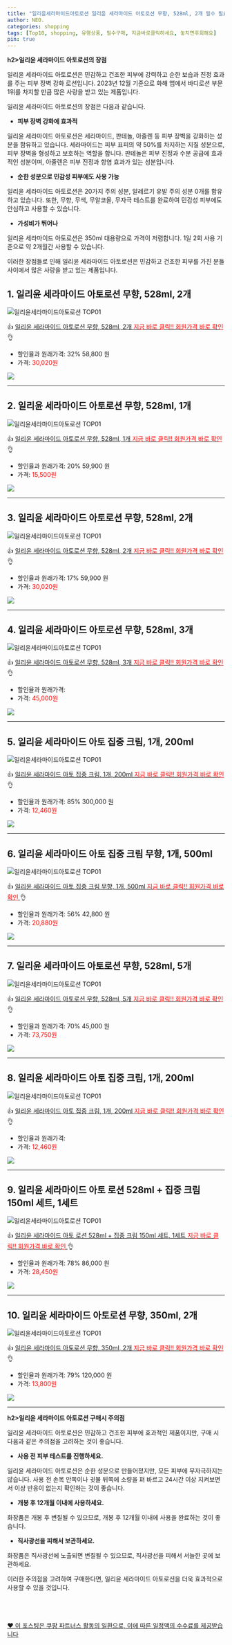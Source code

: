 ```yaml
---
title: "일리윤세라마이드아토로션 일리윤 세라마이드 아토로션 무향, 528ml, 2개 필수 필요 추천 제품 비교 최저 가격 비교 장점 구매 후기 구매평"
author: NEO.
categories: shopping
tags: [Top10, shopping, 유행상품, 필수구매, 지금바로클릭하세요, 놓치면후회해요]
pin: true
---
```

**h2>일리윤 세라마이드 아토로션의 장점**

일리윤 세라마이드 아토로션은 민감하고 건조한 피부에 강력하고 순한 보습과 진정 효과를 주는 피부 장벽 강화 로션입니다. 2023년 12월 기준으로 화해 앱에서 바디로션 부문 1위를 차지할 만큼 많은 사랑을 받고 있는 제품입니다.

일리윤 세라마이드 아토로션의 장점은 다음과 같습니다.

* **피부 장벽 강화에 효과적**

일리윤 세라마이드 아토로션은 세라마이드, 판테놀, 아줄렌 등 피부 장벽을 강화하는 성분을 함유하고 있습니다. 세라마이드는 피부 표피의 약 50%를 차지하는 지질 성분으로, 피부 장벽을 형성하고 보호하는 역할을 합니다. 판테놀은 피부 진정과 수분 공급에 효과적인 성분이며, 아줄렌은 피부 진정과 항염 효과가 있는 성분입니다.

* **순한 성분으로 민감성 피부에도 사용 가능**

일리윤 세라마이드 아토로션은 20가지 주의 성분, 알레르기 유발 주의 성분 0개를 함유하고 있습니다. 또한, 무향, 무색, 무알코올, 무자극 테스트를 완료하여 민감성 피부에도 안심하고 사용할 수 있습니다.

* **가성비가 뛰어나**

일리윤 세라마이드 아토로션은 350ml 대용량으로 가격이 저렴합니다. 1일 2회 사용 기준으로 약 2개월간 사용할 수 있습니다.

이러한 장점들로 인해 일리윤 세라마이드 아토로션은 민감하고 건조한 피부를 가진 분들 사이에서 많은 사랑을 받고 있는 제품입니다.

   

## 1. 일리윤 세라마이드 아토로션 무향, 528ml, 2개

![일리윤세라마이드아토로션 TOP01](https://thumbnail7.coupangcdn.com/thumbnails/remote/490x490ex/image/retail/images/863645286565003-a19402c5-5b08-4c35-9114-21fea8fa6983.jpg)


👍 [일리윤 세라마이드 아토로션 무향, 528ml, 2개 <font color=red> 지금 바로 클릭!! 회원가격 바로 확인 </font> ](https://link.coupang.com/re/AFFSDP?lptag=AF3617701&subid=GithubCoopas&pageKey=6936824598&traceid=V0-153&itemId=16807084664&vendorItemId=84723562392) 👌 


- 할인율과 원래가격: 32%  58,800   원
- 가격: <span style='color:red'>30,020원</span>

[![](/discount_price.png)](https://link.coupang.com/re/AFFSDP?lptag=AF3617701&subid=GithubCoopas&pageKey=6936824598&traceid=V0-153&itemId=16807084664&vendorItemId=84723562392)

---


   

## 2. 일리윤 세라마이드 아토로션 무향, 528ml, 1개

![일리윤세라마이드아토로션 TOP01](https://thumbnail6.coupangcdn.com/thumbnails/remote/490x490ex/image/retail/images/863489696662833-cfbde4f5-c918-4261-ad07-58fb679f1184.jpg)


👍 [일리윤 세라마이드 아토로션 무향, 528ml, 1개 <font color=red> 지금 바로 클릭!! 회원가격 바로 확인 </font> ](https://link.coupang.com/re/AFFSDP?lptag=AF3617701&subid=GithubCoopas&pageKey=6936824598&traceid=V0-153&itemId=13311997229&vendorItemId=3335127002) 👌 


- 할인율과 원래가격: 20%  59,900   원
- 가격: <span style='color:red'>15,500원</span>

[![](/discount_price.png)](https://link.coupang.com/re/AFFSDP?lptag=AF3617701&subid=GithubCoopas&pageKey=6936824598&traceid=V0-153&itemId=13311997229&vendorItemId=3335127002)

---


   

## 3. 일리윤 세라마이드 아토로션 무향, 528ml, 2개

![일리윤세라마이드아토로션 TOP01](https://thumbnail7.coupangcdn.com/thumbnails/remote/490x490ex/image/retail/images/863645286565003-a19402c5-5b08-4c35-9114-21fea8fa6983.jpg)


👍 [일리윤 세라마이드 아토로션 무향, 528ml, 2개 <font color=red> 지금 바로 클릭!! 회원가격 바로 확인 </font> ](https://link.coupang.com/re/AFFSDP?lptag=AF3617701&subid=GithubCoopas&pageKey=6936824598&traceid=V0-153&itemId=16807084664&vendorItemId=84723562392) 👌 


- 할인율과 원래가격: 17%  59,900   원
- 가격: <span style='color:red'>30,020원</span>

[![](/discount_price.png)](https://link.coupang.com/re/AFFSDP?lptag=AF3617701&subid=GithubCoopas&pageKey=6936824598&traceid=V0-153&itemId=16807084664&vendorItemId=84723562392)

---


   

## 4. 일리윤 세라마이드 아토로션 무향, 528ml, 3개

![일리윤세라마이드아토로션 TOP01](https://thumbnail8.coupangcdn.com/thumbnails/remote/490x490ex/image/retail/images/2464714516783457-a76fded1-a12d-4809-8230-774232f477be.jpg)


👍 [일리윤 세라마이드 아토로션 무향, 528ml, 3개 <font color=red> 지금 바로 클릭!! 회원가격 바로 확인 </font> ](https://link.coupang.com/re/AFFSDP?lptag=AF3617701&subid=GithubCoopas&pageKey=6936824598&traceid=V0-153&itemId=13836970307&vendorItemId=85480601736) 👌 


- 할인율과 원래가격: 
- 가격: <span style='color:red'>45,000원</span>

[![](/discount_price.png)](https://link.coupang.com/re/AFFSDP?lptag=AF3617701&subid=GithubCoopas&pageKey=6936824598&traceid=V0-153&itemId=13836970307&vendorItemId=85480601736)

---


   

## 5. 일리윤 세라마이드 아토 집중 크림, 1개, 200ml

![일리윤세라마이드아토로션 TOP01](https://thumbnail7.coupangcdn.com/thumbnails/remote/490x490ex/image/retail/images/6939942633051113-84fc83f0-3e09-412d-8a7d-11f9f621a510.jpg)


👍 [일리윤 세라마이드 아토 집중 크림, 1개, 200ml <font color=red> 지금 바로 클릭!! 회원가격 바로 확인 </font> ](https://link.coupang.com/re/AFFSDP?lptag=AF3617701&subid=GithubCoopas&pageKey=7255541573&traceid=V0-153&itemId=16807390921&vendorItemId=3003330255) 👌 


- 할인율과 원래가격: 85%  300,000   원
- 가격: <span style='color:red'>12,460원</span>

[![](/discount_price.png)](https://link.coupang.com/re/AFFSDP?lptag=AF3617701&subid=GithubCoopas&pageKey=7255541573&traceid=V0-153&itemId=16807390921&vendorItemId=3003330255)

---


   

## 6. 일리윤 세라마이드 아토 집중 크림 무향, 1개, 500ml

![일리윤세라마이드아토로션 TOP01](https://thumbnail8.coupangcdn.com/thumbnails/remote/490x490ex/image/retail/images/862931127445978-aeb747ca-ef44-4f1e-ac84-0a5113c72dc1.jpg)


👍 [일리윤 세라마이드 아토 집중 크림 무향, 1개, 500ml <font color=red> 지금 바로 클릭!! 회원가격 바로 확인 </font> ](https://link.coupang.com/re/AFFSDP?lptag=AF3617701&subid=GithubCoopas&pageKey=6980895530&traceid=V0-153&itemId=16807258610&vendorItemId=3335127000) 👌 


- 할인율과 원래가격: 56%  42,800   원
- 가격: <span style='color:red'>20,880원</span>

[![](/discount_price.png)](https://link.coupang.com/re/AFFSDP?lptag=AF3617701&subid=GithubCoopas&pageKey=6980895530&traceid=V0-153&itemId=16807258610&vendorItemId=3335127000)

---


   

## 7. 일리윤 세라마이드 아토로션 무향, 528ml, 5개

![일리윤세라마이드아토로션 TOP01](https://thumbnail9.coupangcdn.com/thumbnails/remote/490x490ex/image/retail/images/863687460447819-bcc7bbfc-0620-4425-b883-3d56d92a0b60.jpg)


👍 [일리윤 세라마이드 아토로션 무향, 528ml, 5개 <font color=red> 지금 바로 클릭!! 회원가격 바로 확인 </font> ](https://link.coupang.com/re/AFFSDP?lptag=AF3617701&subid=GithubCoopas&pageKey=6936824598&traceid=V0-153&itemId=4046794499&vendorItemId=85006374658) 👌 


- 할인율과 원래가격: 70%  45,000   원
- 가격: <span style='color:red'>73,750원</span>

[![](/discount_price.png)](https://link.coupang.com/re/AFFSDP?lptag=AF3617701&subid=GithubCoopas&pageKey=6936824598&traceid=V0-153&itemId=4046794499&vendorItemId=85006374658)

---


   

## 8. 일리윤 세라마이드 아토 집중 크림, 1개, 200ml

![일리윤세라마이드아토로션 TOP01](https://thumbnail7.coupangcdn.com/thumbnails/remote/490x490ex/image/retail/images/6939942633051113-84fc83f0-3e09-412d-8a7d-11f9f621a510.jpg)


👍 [일리윤 세라마이드 아토 집중 크림, 1개, 200ml <font color=red> 지금 바로 클릭!! 회원가격 바로 확인 </font> ](https://link.coupang.com/re/AFFSDP?lptag=AF3617701&subid=GithubCoopas&pageKey=7255541573&traceid=V0-153&itemId=16807390921&vendorItemId=3003330255) 👌 


- 할인율과 원래가격: 
- 가격: <span style='color:red'>12,460원</span>

[![](/discount_price.png)](https://link.coupang.com/re/AFFSDP?lptag=AF3617701&subid=GithubCoopas&pageKey=7255541573&traceid=V0-153&itemId=16807390921&vendorItemId=3003330255)

---


   

## 9. 일리윤 세라마이드 아토 로션 528ml + 집중 크림 150ml 세트, 1세트

![일리윤세라마이드아토로션 TOP01](https://thumbnail7.coupangcdn.com/thumbnails/remote/490x490ex/image/retail/images/3498775482733053-04ea9da8-7f9e-4915-bfcd-2c3a32dd560b.jpg)


👍 [일리윤 세라마이드 아토 로션 528ml + 집중 크림 150ml 세트, 1세트 <font color=red> 지금 바로 클릭!! 회원가격 바로 확인 </font> ](https://link.coupang.com/re/AFFSDP?lptag=AF3617701&subid=GithubCoopas&pageKey=6936838116&traceid=V0-153&itemId=16807104632&vendorItemId=80429245509) 👌 


- 할인율과 원래가격: 78%  86,000   원
- 가격: <span style='color:red'>28,450원</span>

[![](/discount_price.png)](https://link.coupang.com/re/AFFSDP?lptag=AF3617701&subid=GithubCoopas&pageKey=6936838116&traceid=V0-153&itemId=16807104632&vendorItemId=80429245509)

---


   

## 10. 일리윤 세라마이드 아토로션 무향, 350ml, 2개

![일리윤세라마이드아토로션 TOP01](https://thumbnail9.coupangcdn.com/thumbnails/remote/490x490ex/image/vendor_inventory/b3ea/ec603bf3d8950ca4bc9aada7e23f5402430074d85659743701118975ee65.png)


👍 [일리윤 세라마이드 아토로션 무향, 350ml, 2개 <font color=red> 지금 바로 클릭!! 회원가격 바로 확인 </font> ](https://link.coupang.com/re/AFFSDP?lptag=AF3617701&subid=GithubCoopas&pageKey=6936824598&traceid=V0-153&itemId=13507442069&vendorItemId=87548577632) 👌 


- 할인율과 원래가격: 79%  120,000   원
- 가격: <span style='color:red'>13,800원</span>

[![](/discount_price.png)](https://link.coupang.com/re/AFFSDP?lptag=AF3617701&subid=GithubCoopas&pageKey=6936824598&traceid=V0-153&itemId=13507442069&vendorItemId=87548577632)

---
**h2>일리윤 세라마이드 아토로션 구매시 주의점**

일리윤 세라마이드 아토로션은 민감하고 건조한 피부에 효과적인 제품이지만, 구매 시 다음과 같은 주의점을 고려하는 것이 좋습니다.

* **사용 전 피부 테스트를 진행하세요.**

일리윤 세라마이드 아토로션은 순한 성분으로 만들어졌지만, 모든 피부에 무자극하지는 않습니다. 사용 전 손목 안쪽이나 귓불 뒤쪽에 소량을 펴 바르고 24시간 이상 지켜보면서 이상 반응이 없는지 확인하는 것이 좋습니다.

* **개봉 후 12개월 이내에 사용하세요.**

화장품은 개봉 후 변질될 수 있으므로, 개봉 후 12개월 이내에 사용을 완료하는 것이 좋습니다.

* **직사광선을 피해서 보관하세요.**

화장품은 직사광선에 노출되면 변질될 수 있으므로, 직사광선을 피해서 서늘한 곳에 보관하세요.

이러한 주의점을 고려하여 구매한다면, 일리윤 세라마이드 아토로션을 더욱 효과적으로 사용할 수 있을 것입니다.<br><br><br><br><br> [ ❤  이 포스팅은 쿠팡 파트너스 활동의 일환으로, 이에 따른 일정액의 수수료를 제공받습니다](https://link.coupang.com/a/bcEFyh)